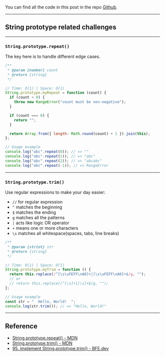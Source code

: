 You can find all the code in this post in the repo [Github](https://github.com/mitchell-cheng/JavaScript-Coding/tree/main/String/prototype).

---

## String prototype related challenges

---

### `String.prototype.repeat()`

The key here is to handle different edge cases.

```js
/**
 * @param {number} count
 * @return {string}
 */

// Time: O(1) | Space: O(1)
String.prototype.myRepeat = function (count) {
  if (count < 0) {
    throw new RangeError("count must be non-negative");
  }

  if (count === 0) {
    return "";
  }

  return Array.from({ length: Math.round(count) + 1 }).join(this);
};

// Usage example
console.log("abc".repeat(0)); // => ""
console.log("abc".repeat(1)); // => "abc"
console.log("abc".repeat(2)); // => "abcabc"
console.log("abc".repeat(-1)); // => RangeError
```

---

### `String.prototype.trim()`

Use regular expressions to make your day easier:

- `//` for regular expression
- `^` matches the beginning
- `$` matches the ending
- `g` matches all the patterns
- `|` acts like logic OR operator
- `+` means one or more characters
- `\s` matches all whitespace(spaces, tabs, line breaks)

```js
/**
 * @param {strint} str
 * @return {string}
 */

// Time: O(1) | Space: O(1)
String.prototype.myTrim = function () {
  return this.replace(/^[\s\uFEFF\xA0]+|[\s\uFEFF\xA0]+$/g, "");
  // or
  // return this.replace(/^[\s]+|[\s]+$/g, "");
};

// Usage example
const str = "  Hello, World!  ";
console.log(str.trim()); // => "Hello, World!"
```

---

## Reference

- [String.prototype.repeat() - MDN](https://developer.mozilla.org/en-US/docs/Web/JavaScript/Reference/Global_Objects/String/repeat)
- [String.prototype.trim() - MDN](https://developer.mozilla.org/en-US/docs/Web/JavaScript/Reference/Global_Objects/String/trim)
- [95. implement String.prototype.trim() - BFE.dev](https://bigfrontend.dev/problem/implement-String-prototype-trim)
